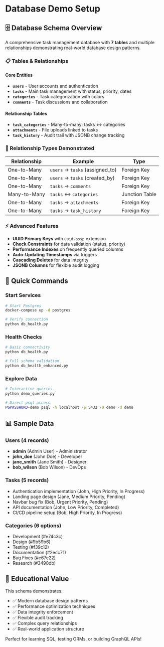 # Database Demo Setup

## 🗄️ Database Schema Overview

A comprehensive task management database with **7 tables** and multiple relationships demonstrating real-world database design patterns.

### 📋 Tables & Relationships

#### **Core Entities**
- **`users`** - User accounts and authentication
- **`tasks`** - Main task management with status, priority, dates
- **`categories`** - Task categorization with colors
- **`comments`** - Task discussions and collaboration

#### **Relationship Tables**
- **`task_categories`** - Many-to-many: tasks ↔ categories
- **`attachments`** - File uploads linked to tasks
- **`task_history`** - Audit trail with JSONB change tracking

### 🔗 Relationship Types Demonstrated

| Relationship | Example | Type |
|-------------|---------|------|
| One-to-Many | `users` → `tasks` (assigned_to) | Foreign Key |
| One-to-Many | `users` → `tasks` (created_by) | Foreign Key |
| One-to-Many | `tasks` → `comments` | Foreign Key |
| Many-to-Many | `tasks` ↔ `categories` | Junction Table |
| One-to-Many | `tasks` → `attachments` | Foreign Key |
| One-to-Many | `tasks` → `task_history` | Foreign Key |

### ⚡ Advanced Features

- **UUID Primary Keys** with `uuid-ossp` extension
- **Check Constraints** for data validation (status, priority)
- **Performance Indexes** on frequently queried columns
- **Auto-Updating Timestamps** via triggers
- **Cascading Deletes** for data integrity
- **JSONB Columns** for flexible audit logging

## 🚀 Quick Commands

### Start Services
```bash
# Start Postgres
docker-compose up -d postgres

# Verify connection
python db_health.py
```

### Health Checks
```bash
# Basic connectivity
python db_health.py

# Full schema validation
python db_health_enhanced.py
```

### Explore Data
```bash
# Interactive queries
python demo_queries.py

# Direct psql access
PGPASSWORD=demo psql -h localhost -p 5432 -U demo -d demo
```

## 📊 Sample Data

### Users (4 records)
- **admin** (Admin User) - Administrator
- **john_doe** (John Doe) - Developer  
- **jane_smith** (Jane Smith) - Designer
- **bob_wilson** (Bob Wilson) - DevOps

### Tasks (5 records)
- Authentication implementation (John, High Priority, In Progress)
- Landing page design (Jane, Medium Priority, Pending)
- Navbar bug fix (Bob, Urgent Priority, Pending)
- API documentation (John, Low Priority, Completed)
- CI/CD pipeline setup (Bob, High Priority, In Progress)

### Categories (6 options)
- Development (#e74c3c)
- Design (#9b59b6)  
- Testing (#f39c12)
- Documentation (#2ecc71)
- Bug Fixes (#e67e22)
- Research (#3498db)

## 🎯 Educational Value

This schema demonstrates:
- ✅ Modern database design patterns
- ✅ Performance optimization techniques
- ✅ Data integrity enforcement
- ✅ Flexible audit tracking
- ✅ Complex query relationships
- ✅ Real-world application structure

Perfect for learning SQL, testing ORMs, or building GraphQL APIs! 